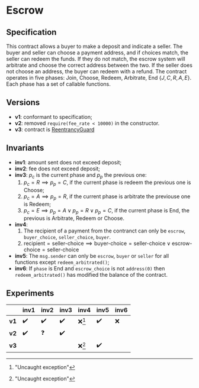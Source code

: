 # Escrow 

## Specification
This contract allows a buyer to make a deposit and indicate a seller. The buyer
and seller can choose a payment address, and if choices match, the seller can
redeem the funds. If they do not match, the escrow system will arbitrate and
choose the correct address between the two. If the seller does not choose an
address, the buyer can redeem with a refund. The contract operates in five 
phases: Join, Choose, Redeem, Arbitrate, End $\{J,C,R,A,E\}$. Each phase has a set of callable functions.

## Versions
- **v1**: conformant to specification;
- **v2**: removed `require(fee_rate < 10000)` in the constructor.
- **v3**: contract is [ReentrancyGuard](https://github.com/OpenZeppelin/openzeppelin-contracts/blob/master/contracts/security/ReentrancyGuard.sol)

## Invariants
- **inv1**: amount sent does not exceed deposit;
- **inv2**: fee does not exceed deposit;
- **inv3**: $p_c$ is the current phase and $p_p$ the previous one:
    1. $p_c = R \implies p_p = C$, if the current phase is redeem the previous one is Choose;
    1. $p_c = A \implies p_p = R$, if the current phase is arbitrate the previouse one is Redeem;
    1. $p_c = E \implies p_p = A \lor p_p = R \lor p_p = C$, if the current
       phase is End, the previous is Arbitrate, Redeem or Choose.
- **inv4**: 
    1. The recipient of a payment from the contranct can only be `escrow`,
       `buyer_choice`, `seller_choice`, `buyer`.
    1. $\text{recipient} = \text{seller-choice} \implies \text{buyer-choice} = \text{seller-choice} \lor \text{escrow-choice} = \text{seller-choice}$
- **inv5**: The `msg.sender` can only be `escrow`, `buyer` or `seller` for all
  functions except `redeem_arbitrated()`;
- **inv6**: If `phase` is End and `escrow_choice` is not `address(0)` then
  `redeem_arbitrated()` has modified the balance of the contract.

## Experiments

|         | **inv1**           | **inv2**           | **inv3**           | **inv4** | **inv5**           | **inv6** |
| ------- | ------------------ | ------------------ | ------------------ | -------- | ------------------ | -------- |
| **v1**  | :heavy_check_mark: | :heavy_check_mark: | :heavy_check_mark: | :x:[^1]  | :heavy_check_mark: | :x:      |
| **v2**  | :heavy_check_mark: | :question:         | :heavy_check_mark: | | |
| **v3**  |                    |                    |                    | :x:[^1]  | :heavy_check_mark: |

[^1]: "Uncaught exception"
